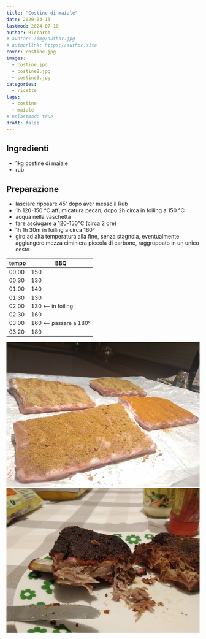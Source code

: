 ```yaml
---
title: "Costine di maiale"
date: 2020-04-13
lastmod: 2024-07-18
author: Riccardo
# avatar: /img/author.jpg
# authorlink: https://author.site
cover: costine.jpg
images:
  - costine.jpg
  - costine2.jpg
  - costine3.jpg
categories:
  - ricette
tags:
  - costine
  - maiale
# nolastmod: true
draft: false
---
```


## Ingredienti
- 1kg costine di maiale
- rub

## Preparazione
- lasciare riposare 45' dopo aver messo il Rub
- 1h 120-150 °C affumicatura pecan, dopo 2h circa in foiling a 150 °C
- acqua nella vaschetta
- fare asciugare a 120-150°C (circa 2 ore)
- 1h 1h 30m in foiling a circa 160°
- giro ad alta temperatura alla fine, senza stagnola, eventualmente aggiungere mezza ciminiera piccola di carbone, raggruppato in un unico cesto


|tempo |BBQ
|-----|-----|
00:00 | 150
00:30 | 130
01:00 | 140
01:30 | 130
02:00 | 130 <-- in foiling
02:30 | 160
03:00 | 160 <-- passare a 180°
03:20 | 180

![Placeholder](costine-2.jpg)
![Placeholder](costine-3.jpg)